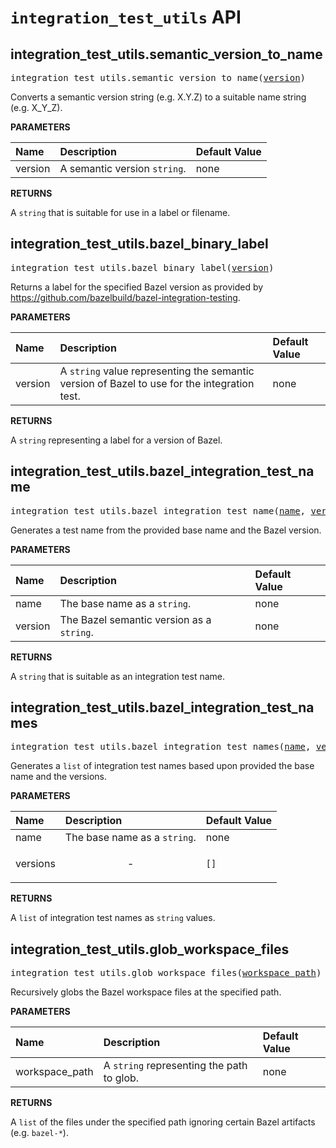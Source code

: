 <!-- Generated with Stardoc, Do Not Edit! -->
# `integration_test_utils` API


<a id="#integration_test_utils.semantic_version_to_name"></a>

## integration_test_utils.semantic_version_to_name

<pre>
integration_test_utils.semantic_version_to_name(<a href="#integration_test_utils.semantic_version_to_name-version">version</a>)
</pre>

Converts a semantic version string (e.g. X.Y.Z) to a suitable name string (e.g. X_Y_Z).

**PARAMETERS**


| Name  | Description | Default Value |
| :------------- | :------------- | :------------- |
| <a id="integration_test_utils.semantic_version_to_name-version"></a>version |  A semantic version <code>string</code>.   |  none |

**RETURNS**

A `string` that is suitable for use in a label or filename.


<a id="#integration_test_utils.bazel_binary_label"></a>

## integration_test_utils.bazel_binary_label

<pre>
integration_test_utils.bazel_binary_label(<a href="#integration_test_utils.bazel_binary_label-version">version</a>)
</pre>

Returns a label for the specified Bazel version as provided by https://github.com/bazelbuild/bazel-integration-testing.

**PARAMETERS**


| Name  | Description | Default Value |
| :------------- | :------------- | :------------- |
| <a id="integration_test_utils.bazel_binary_label-version"></a>version |  A <code>string</code> value representing the semantic version of Bazel to use for the integration test.   |  none |

**RETURNS**

A `string` representing a label for a version of Bazel.


<a id="#integration_test_utils.bazel_integration_test_name"></a>

## integration_test_utils.bazel_integration_test_name

<pre>
integration_test_utils.bazel_integration_test_name(<a href="#integration_test_utils.bazel_integration_test_name-name">name</a>, <a href="#integration_test_utils.bazel_integration_test_name-version">version</a>)
</pre>

Generates a test name from the provided base name and the Bazel version.

**PARAMETERS**


| Name  | Description | Default Value |
| :------------- | :------------- | :------------- |
| <a id="integration_test_utils.bazel_integration_test_name-name"></a>name |  The base name as a <code>string</code>.   |  none |
| <a id="integration_test_utils.bazel_integration_test_name-version"></a>version |  The Bazel semantic version as a <code>string</code>.   |  none |

**RETURNS**

A `string` that is suitable as an integration test name.


<a id="#integration_test_utils.bazel_integration_test_names"></a>

## integration_test_utils.bazel_integration_test_names

<pre>
integration_test_utils.bazel_integration_test_names(<a href="#integration_test_utils.bazel_integration_test_names-name">name</a>, <a href="#integration_test_utils.bazel_integration_test_names-versions">versions</a>)
</pre>

Generates a `list` of integration test names based upon provided the base name and the versions.

**PARAMETERS**


| Name  | Description | Default Value |
| :------------- | :------------- | :------------- |
| <a id="integration_test_utils.bazel_integration_test_names-name"></a>name |  The base name as a <code>string</code>.   |  none |
| <a id="integration_test_utils.bazel_integration_test_names-versions"></a>versions |  <p align="center"> - </p>   |  <code>[]</code> |

**RETURNS**

A `list` of integration test names as `string` values.


<a id="#integration_test_utils.glob_workspace_files"></a>

## integration_test_utils.glob_workspace_files

<pre>
integration_test_utils.glob_workspace_files(<a href="#integration_test_utils.glob_workspace_files-workspace_path">workspace_path</a>)
</pre>

Recursively globs the Bazel workspace files at the specified path.

**PARAMETERS**


| Name  | Description | Default Value |
| :------------- | :------------- | :------------- |
| <a id="integration_test_utils.glob_workspace_files-workspace_path"></a>workspace_path |  A <code>string</code> representing the path to glob.   |  none |

**RETURNS**

A `list` of the files under the specified path ignoring certain Bazel
  artifacts (e.g. `bazel-*`).


